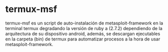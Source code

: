 # termux-msf
termux-msf es un script de auto-instalación de metasploit-framework en la terminal termux degradando la versión de ruby a (2.7.2) dependiendo de la arquitectura de su dispositivo android, además, se descargan ejecutables en la carpeta (bin) de termux para automatizar procesos a la hora de usar metasploit-framework.
